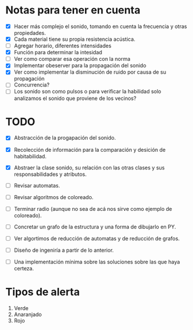 # Notas para tener en cuenta

- [x] Hacer más complejo el sonido, tomando en cuenta la frecuencia y otras propiedades.
- [x] Cada material tiene su propia resistencia acústica.
- [ ] Agregar horario, diferentes intensidades
- [x] Función para determinar la intesidad
- [ ] Ver como comparar esa operación con la norma
- [x] Implementar obeserver para la propagación del sonido
- [x] Ver como implementar la disminución de ruido por causa de su propagación
- [ ] Concurrencia?
- [ ] Los sonido son como pulsos o para verificar la habilidad solo analizamos el sonido que proviene de los vecinos?

# TODO
- [x] Abstracción de la progapación del sonido.
- [x] Recolección de información para la comparación y desición de habitabilidad.
- [x] Abstraer la clase sonido, su relación con las otras clases y sus responsabilidades y atributos.
- [ ] Revisar automatas.
- [ ] Revisar algoritmos de coloreado.
- [ ] Terminar radio (aunque no sea de acá nos sirve como ejemplo de coloreado).
- [ ] Concretar un grafo de la estructura y una forma de dibujarlo en PY.
- [ ] Ver algortimos de reducción de automatas y de reducción de grafos.
- [ ] Diseño de ingeniría a partir de lo anterior.
- [ ] Una implementación mínima sobre las soluciones sobre las que haya certeza.


# Tipos de alerta
1. Verde
2. Anaranjado
3. Rojo
